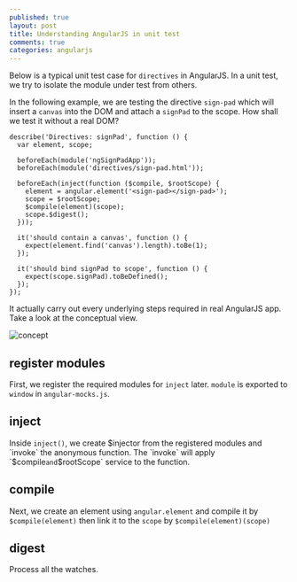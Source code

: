 ```yaml
---
published: true
layout: post
title: Understanding AngularJS in unit test
comments: true
categories: angularjs
---
```


Below is a typical unit test case for `directives` in AngularJS. In a unit test, we try to isolate the module under test from others.

In the following example, we are testing the directive `sign-pad` which will insert a `canvas` into the DOM and attach a `signPad` to the scope. How shall we test it without a real DOM?

```
describe('Directives: signPad', function () {
  var element, scope;

  beforeEach(module('ngSignPadApp'));
  beforeEach(module('directives/sign-pad.html'));

  beforeEach(inject(function ($compile, $rootScope) {
    element = angular.element('<sign-pad></sign-pad>');
    scope = $rootScope;
    $compile(element)(scope);
    scope.$digest();
  }));

  it('should contain a canvas', function () {
    expect(element.find('canvas').length).toBe(1);
  });

  it('should bind signPad to scope', function () {
    expect(scope.signPad).toBeDefined();
  });
});
```

It actually carry out every underlying steps required in real AngularJS app. Take a look at the conceptual view.

![concept](http://docs.angularjs.org/img/guide/concepts-startup.png)

## register modules

First, we register the required modules for `inject` later. `module` is exported to `window` in `angular-mocks.js`.

## inject

Inside `inject()`, we create $injector from the registered modules and `invoke` the anonymous function. The `invoke` will apply `$compile` and `$rootScope` service to the function.

## compile

Next, we create an element using `angular.element` and compile it by `$compile(element)` then link it to the `scope` by `$compile(element)(scope)`

## digest

Process all the watches.
